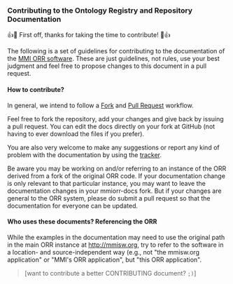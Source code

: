### Contributing to the Ontology Registry and Repository Documentation

:+1::tada: First off, thanks for taking the time to contribute! :tada::+1:

The following is a set of guidelines for contributing to the documentation of the 
[MMI ORR software](https://github.com/mmisw/mmiorr).
These are just guidelines, not rules, use your best judgment and feel free to 
propose changes to this document in a pull request.

#### How to contribute?

In general, we intend to follow a [Fork](https://help.github.com/articles/fork-a-repo/) and 
[Pull Request](https://help.github.com/articles/using-pull-requests/) workflow.

Feel free to fork the repository, add your changes and give back by issuing a pull request. 
You can edit the docs directly on your fork at GitHub 
(not having to ever download the files if you prefer). 

You are also very welcome to make any suggestions or report any kind of problem with the documentation 
by using the [tracker](https://github.com/mmisw/mmiorr-docs/issues).

Be aware you may be working on and/or referring to an instance of the ORR derived from a fork of the original ORR code. 
If your documentation change is only relevant to that particular instance, 
you may want to leave the documentation changes in your mmiorr-docs fork. 
But if your changes are general to the ORR system, 
please do submit a pull request so that the documentation for everyone can be updated.

#### Who uses these documents? Referencing the ORR

While the examples in the documentation may need to use the original path in the main ORR instance at http://mmisw.org, 
try to refer to the software in a location- and source-independent way 
(e.g., not "the mmisw.org application" or "MMI's ORR application", but "this ORR application". 

> \[want to contribute a better CONTRIBUTING document? `;)`\]
